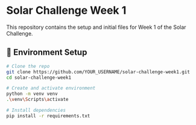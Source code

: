 # Solar Challenge Week 1

This repository contains the setup and initial files for Week 1 of the Solar Challenge.

## 🚀 Environment Setup

```bash
# Clone the repo
git clone https://github.com/YOUR_USERNAME/solar-challenge-week1.git
cd solar-challenge-week1

# Create and activate environment
python -m venv venv
.\venv\Scripts\activate

# Install dependencies
pip install -r requirements.txt